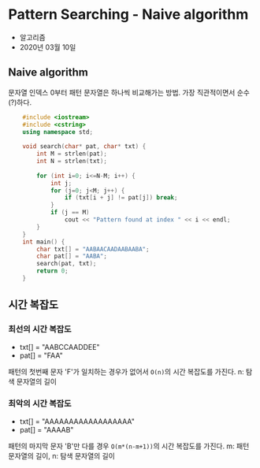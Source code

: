 # Pattern Searching - Naive algorithm

- 알고리즘
- 2020년 03월 10일

## Naive algorithm

문자열 인덱스 0부터 패턴 문자열은 하나씩 비교해가는 방법. 가장 직관적이면서 순수(?)하다.
```cpp
    #include <iostream>
    #include <cstring>
    using namespace std;
    
    void search(char* pat, char* txt) {
    	int M = strlen(pat);
    	int N = strlen(txt);
    	
    	for (int i=0; i<=N-M; i++) {
    		int j;
    		for (j=0; j<M; j++) {
    			if (txt[i + j] != pat[j]) break;
    		}
    		if (j == M)
    			cout << "Pattern found at index " << i << endl;
    	}
    }
    int main() {
    	char txt[] = "AABAACAADAABAABA";
    	char pat[] = "AABA";
    	search(pat, txt);
    	return 0;
    }
```
## 시간 복잡도

### 최선의 시간 복잡도

- txt[] = "AABCCAADDEE"
- pat[] = "FAA"

패턴의 첫번째 문자 'F'가 일치하는 경우가 없어서 `O(n)`의 시간 복잡도를 가진다. n: 탐색 문자열의 길이

### 최악의 시간 복잡도

- txt[] = "AAAAAAAAAAAAAAAAAA"
- pat[] = "AAAAB"

패턴의 마지막 문자 'B'만 다를 경우 `O(m*(n-m+1))`의 시간 복잡도를 가진다. m: 패턴 문자열의 길이, n: 탐색 문자열의 길이